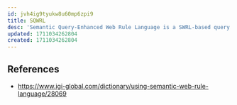 ```yaml
---
id: jvh4ig9tyukw8u60mp6zpi9
title: SQWRL
desc: 'Semantic Query-Enhanced Web Rule Language is a SWRL-based query language that can be used to query OWL ontologies. SQWRL provides SQL-like operations to format knowledge'
updated: 1711034262804
created: 1711034262804
---
```


## References

- https://www.igi-global.com/dictionary/using-semantic-web-rule-language/28069